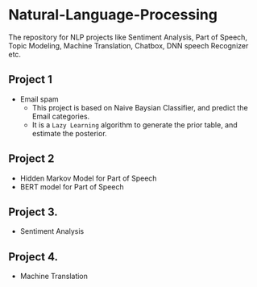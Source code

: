 # Natural-Language-Processing
The repository for NLP projects like Sentiment Analysis, Part of Speech, Topic Modeling, Machine Translation, Chatbox, DNN speech Recognizer etc.

## Project 1
  - Email spam
    - This project is based on Naive Baysian Classifier, and predict the Email categories.
    - It is a `Lazy Learning` algorithm to generate the prior table, and estimate the posterior.

## Project 2
  - Hidden Markov Model for Part of Speech
  - BERT model for Part of Speech

## Project 3.
  - Sentiment Analysis
  
## Project 4.
  - Machine Translation
